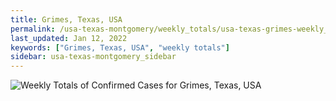 ```yaml
---
title: Grimes, Texas, USA
permalink: /usa-texas-montgomery/weekly_totals/usa-texas-grimes-weekly_totals.html
last_updated: Jan 12, 2022
keywords: ["Grimes, Texas, USA", "weekly totals"]
sidebar: usa-texas-montgomery_sidebar
---
```


![Weekly Totals of Confirmed Cases for Grimes, Texas, USA](/covid_tracker/images/graphs/usa-texas-grimes-weekly_totals_graph.png)
